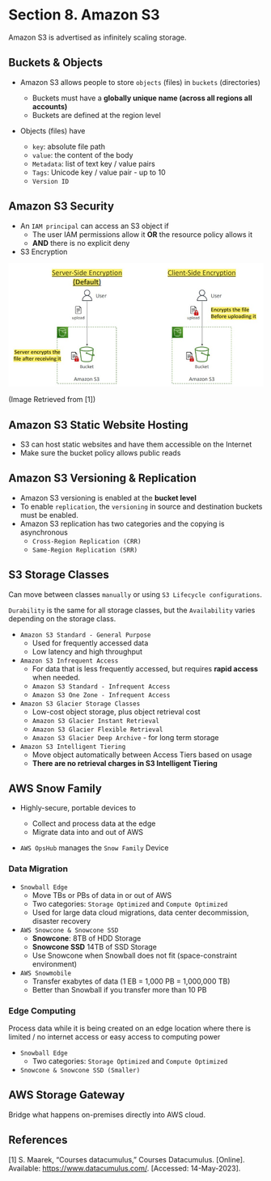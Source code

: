 # Section 8. Amazon S3

Amazon S3 is advertised as infinitely scaling storage.

## Buckets & Objects

- Amazon S3 allows people to store `objects` (files) in `buckets` (directories)
    - Buckets must have a **globally unique name (across all regions all accounts)**
    - Buckets are defined at the region level

- Objects (files) have
    - `key`: absolute file path
    - `value`: the content of the body
    - `Metadata`: list of text key / value pairs
    - `Tags`: Unicode key / value pair - up to 10
    - `Version ID`


## Amazon S3 Security

- An `IAM principal` can access an S3 object if
    - The user IAM permissions allow it **OR** the resource policy allows it
    - **AND** there is no explicit deny
- S3 Encryption

![S3 Encryption](./img/s3_encryption.jpg)

(Image Retrieved from [1])


## Amazon S3 Static Website Hosting

- S3 can host static websites and have them accessible on the Internet
- Make sure the bucket policy allows public reads


## Amazon S3 Versioning & Replication

- Amazon S3 versioning is enabled at the **bucket level**
- To enable `replication`, the `versioning` in source and destination buckets must be enabled.
- Amazon S3 replication has two categories and the copying is asynchronous
    - `Cross-Region Replication (CRR)`
    - `Same-Region Replication (SRR)`


## S3 Storage Classes

Can move between classes `manually` or using `S3 Lifecycle configurations`.

`Durability` is the same for all storage classes, but the `Availability` varies depending on the storage class.

- `Amazon S3 Standard - General Purpose`
    - Used for frequently accessed data
    - Low latency and high throughput
- `Amazon S3 Infrequent Access`
    - For data that is less frequently accessed, but requires **rapid access** when needed.
    - `Amazon S3 Standard - Infrequent Access`
    - `Amazon S3 One Zone - Infrequent Access`
- `Amazon S3 Glacier Storage Classes`
    - Low-cost object storage, plus object retrieval cost
    - `Amazon S3 Glacier Instant Retrieval`
    - `Amazon S3 Glacier Flexible Retrieval`
    - `Amazon S3 Glacier Deep Archive` - for long term storage
- `Amazon S3 Intelligent Tiering`
    - Move object automatically between Access Tiers based on usage
    - **There are no retrieval charges in S3 Intelligent Tiering**

 
## AWS Snow Family

- Highly-secure, portable devices to 
    - Collect and process data at the edge
    - Migrate data into and out of AWS

- `AWS OpsHub` manages the `Snow Family` Device

### Data Migration

- `Snowball Edge`
    - Move TBs or PBs of data in or out of AWS
    - Two categories: `Storage Optimized` and `Compute Optimized`
    - Used for large data cloud migrations, data center decommission, disaster recovery
- `AWS Snowcone & Snowcone SSD`
    - **Snowcone**: 8TB of HDD Storage
    - **Snowcone SSD** 14TB of SSD Storage
    - Use Snowcone when Snowball does not fit (space-constraint environment)
- `AWS Snowmobile`
    - Transfer exabytes of data (1 EB = 1,000 PB = 1,000,000 TB)
    - Better than Snowball if you transfer more than 10 PB

### Edge Computing

Process data while it is being created on an edge location where there is limited / no internet access or easy access to computing power

- `Snowball Edge`
    - Two categories: `Storage Optimized` and `Compute Optimized`
- `Snowcone & Snowcone SSD (Smaller)`


## AWS Storage Gateway

Bridge what happens on-premises directly into AWS cloud.


## References
[1] S. Maarek, “Courses datacumulus,” Courses Datacumulus. [Online]. Available: https://www.datacumulus.com/. [Accessed: 14-May-2023]. 